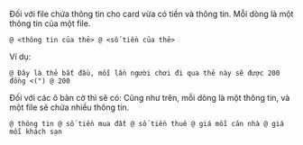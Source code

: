 Đối với file chứa thông tin cho card vừa có tiền và thông tin.
Mỗi dòng là một thông tin của một file.

```
@ <thông tin của thẻ> @ <số tiền của thẻ>
```

Ví dụ:

```
@ Đây là thẻ bắt đầu, mỗi lần người chơi đi qua thẻ này sẽ được 200 đồng <(") @ 200
```

Đối với các ô bàn cờ thì sẽ có:
Cũng như trên, mỗi dòng là một thông tin, và một file sẽ chứa nhiều thông tin.

```
@ thông tin @ số tiền mua đất @ số tiền thuê @ giá mỗi căn nhà @ giá mỗi khách sạn 
```